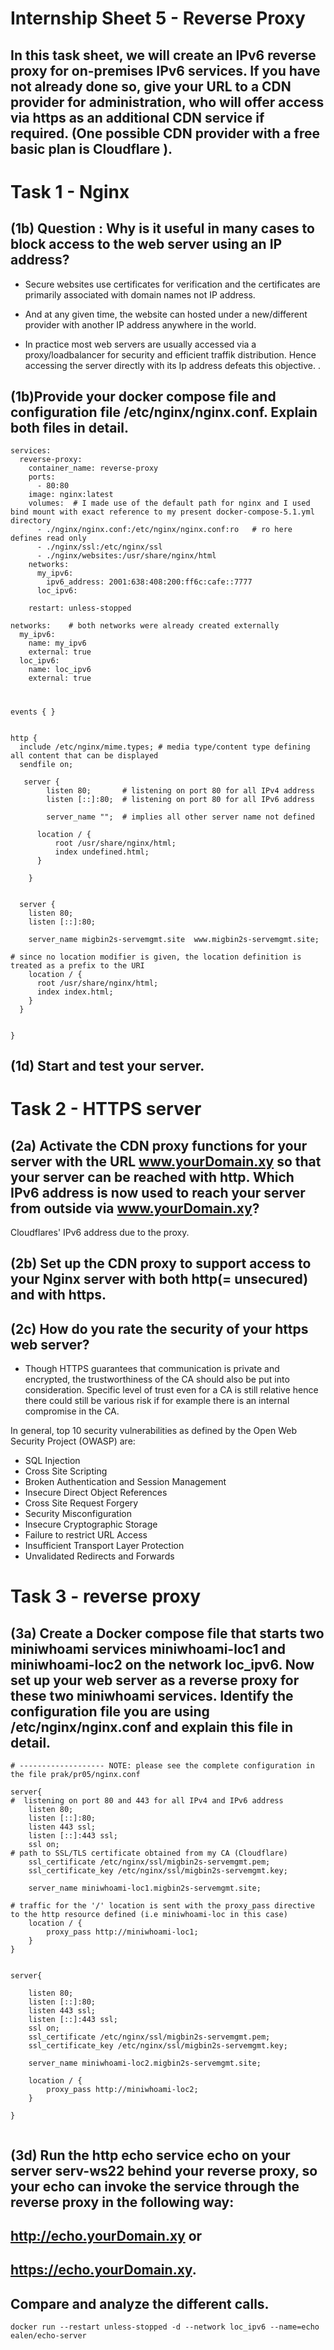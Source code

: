 # Internship Sheet 5 - Reverse Proxy

## In this task sheet, we will create an IPv6 reverse proxy for on-premises IPv6 services. If you have not already done so, give your URL to a CDN provider for administration, who will offer access via https as an additional CDN service if required. (One possible CDN provider with a free basic plan is Cloudflare ).

# Task 1 - Nginx
## (1b) Question : Why is it useful in many cases to block access to the web server using an IP address?
* Secure websites use certificates for verification and the certificates are primarily associated with domain names not IP address.

* And at any given time, the website can hosted under a new/different provider with another IP address anywhere in the world.
  
* In practice most web servers are usually accessed via a proxy/loadbalancer for security and efficient traffik distribution. Hence accessing the server directly with its Ip address defeats this objective.
.
## (1b)Provide your docker compose file and configuration file /etc/nginx/nginx.conf. Explain both files in detail.

```
services:
  reverse-proxy:
    container_name: reverse-proxy
    ports:
      - 80:80
    image: nginx:latest
    volumes:  # I made use of the default path for nginx and I used bind mount with exact reference to my present docker-compose-5.1.yml directory
      - ./nginx/nginx.conf:/etc/nginx/nginx.conf:ro   # ro here defines read only
      - ./nginx/ssl:/etc/nginx/ssl
      - ./nginx/websites:/usr/share/nginx/html
    networks:
      my_ipv6:
        ipv6_address: 2001:638:408:200:ff6c:cafe::7777
      loc_ipv6:

    restart: unless-stopped

networks:    # both networks were already created externally
  my_ipv6:
    name: my_ipv6
    external: true
  loc_ipv6:
    name: loc_ipv6
    external: true

```

#

```
events { }


http {
  include /etc/nginx/mime.types; # media type/content type defining all content that can be displayed
  sendfile on;

   server {
        listen 80;       # listening on port 80 for all IPv4 address
        listen [::]:80;  # listening on port 80 for all IPv6 address

        server_name "";  # implies all other server name not defined 

      location / {
          root /usr/share/nginx/html;
          index undefined.html;
      }

    }


  server {
    listen 80;    
    listen [::]:80;  

    server_name migbin2s-servemgmt.site  www.migbin2s-servemgmt.site;

# since no location modifier is given, the location definition is treated as a prefix to the URI
    location / {
      root /usr/share/nginx/html;
      index index.html;
    }
  }


}

```

## (1d) Start and test your server.

# Task 2 - HTTPS server
## (2a) Activate the CDN proxy functions for your server with the URL www.yourDomain.xy so that your server can be reached with http. Which IPv6 address is now used to reach your server from outside via www.yourDomain.xy?
Cloudflares' IPv6 address due to the proxy.

## (2b) Set up the CDN proxy to support access to your Nginx server with both http(= unsecured) and with https.

## (2c) How do you rate the security of your https web server?
* Though HTTPS guarantees that communication is private and encrypted, the trustworthiness of the CA should also be put into consideration. Specific level of trust even for a CA is still relative hence there could still be various risk if for example there is an internal compromise in the CA.

In general, top 10 security vulnerabilities as defined by the Open Web Security Project (OWASP) are:
* SQL Injection
* Cross Site Scripting
* Broken Authentication and Session Management
* Insecure Direct Object References
* Cross Site Request Forgery
* Security Misconfiguration
* Insecure Cryptographic Storage
* Failure to restrict URL Access
* Insufficient Transport Layer Protection
* Unvalidated Redirects and Forwards


# Task 3 - reverse proxy
## (3a) Create a Docker compose file that  starts two miniwhoami services miniwhoami-loc1 and miniwhoami-loc2 on the network loc_ipv6. Now set up your web server as a reverse proxy for these two miniwhoami services. Identify the configuration file you are using /etc/nginx/nginx.conf and explain this file in detail.
```
# ------------------- NOTE: please see the complete configuration in the file prak/pr05/nginx.conf

server{
#  listening on port 80 and 443 for all IPv4 and IPv6 address
    listen 80;
    listen [::]:80;
    listen 443 ssl;
    listen [::]:443 ssl;
    ssl on;
# path to SSL/TLS certificate obtained from my CA (Cloudflare)
    ssl_certificate /etc/nginx/ssl/migbin2s-servemgmt.pem;
    ssl_certificate_key /etc/nginx/ssl/migbin2s-servemgmt.key;

    server_name miniwhoami-loc1.migbin2s-servemgmt.site;

# traffic for the '/' location is sent with the proxy_pass directive to the http resource defined (i.e miniwhoami-loc in this case) 
    location / {
        proxy_pass http://miniwhoami-loc1;
    }
}


server{

    listen 80;
    listen [::]:80;
    listen 443 ssl;
    listen [::]:443 ssl;
    ssl on;
    ssl_certificate /etc/nginx/ssl/migbin2s-servemgmt.pem;
    ssl_certificate_key /etc/nginx/ssl/migbin2s-servemgmt.key;

    server_name miniwhoami-loc2.migbin2s-servemgmt.site;

    location / {
        proxy_pass http://miniwhoami-loc2;
    }

}


```


## (3d) Run the http echo service echo on your server serv-ws22 behind your reverse proxy, so your echo can invoke the service through the reverse proxy in the following way:
## http://echo.yourDomain.xy  or
## https://echo.yourDomain.xy.

## Compare and analyze the different calls.

`docker run --restart unless-stopped -d --network loc_ipv6 --name=echo ealen/echo-server`

